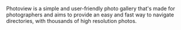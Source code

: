 Photoview is a simple and user-friendly photo gallery that's made for photographers and aims to provide an easy and fast way to navigate directories, with thousands of high resolution photos.
